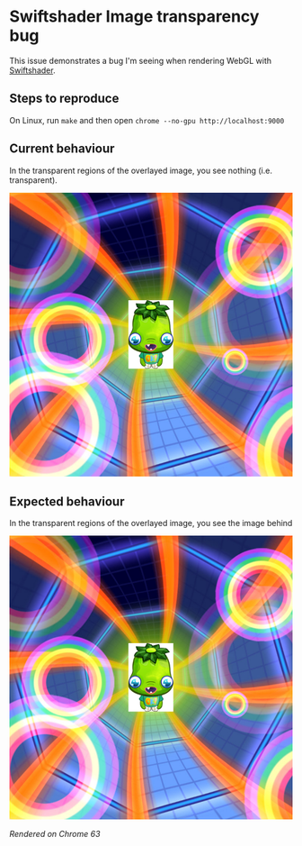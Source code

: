# Swiftshader Image transparency bug

This issue demonstrates a bug I'm seeing when rendering WebGL with [Swiftshader](https://github.com/google/swiftshader/).

## Steps to reproduce

On Linux, run `make` and then open `chrome --no-gpu http://localhost:9000`

## Current behaviour

In the transparent regions of the overlayed image, you see nothing (i.e. transparent).

![current-behavior](images/current-behaviour.png)

## Expected behaviour

In the transparent regions of the overlayed image, you see the image behind

![current-behavior](images/current-behaviour.png)

_Rendered on Chrome 63_
